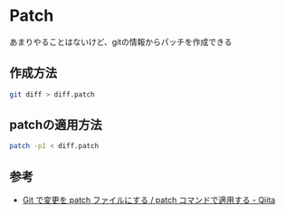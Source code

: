 # Patch

あまりやることはないけど、gitの情報からパッチを作成できる

## 作成方法

```bash
git diff > diff.patch
```

## patchの適用方法

```bash
patch -p1 < diff.patch
```

## 参考

- [Git で変更を patch ファイルにする / patch コマンドで適用する \- Qiita](https://qiita.com/sea_mountain/items/7d9c812e68a26bd1a292)
